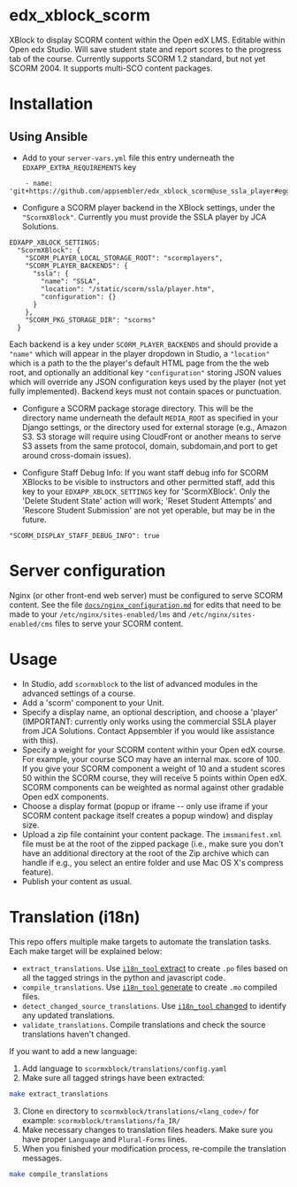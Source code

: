 edx_xblock_scorm
=========================

XBlock to display SCORM content within the Open edX LMS.  Editable within Open edx Studio. Will save student state and report scores to the progress tab of the course.
Currently supports SCORM 1.2 standard, but not yet SCORM 2004.  It supports multi-SCO content packages.


# Installation

## Using Ansible

* Add to your `server-vars.yml` file this entry underneath the `EDXAPP_EXTRA_REQUIREMENTS` key

```
    - name: 'git+https://github.com/appsembler/edx_xblock_scorm@use_ssla_player#egg=scormxblock'
```

* Configure a SCORM player backend in the XBlock settings, under the `"ScormXBlock"`.  Currently you must provide the SSLA player by JCA Solutions.

```
EDXAPP_XBLOCK_SETTINGS:
  "ScormXBlock": {
    "SCORM_PLAYER_LOCAL_STORAGE_ROOT": "scormplayers",
    "SCORM_PLAYER_BACKENDS": {
      "ssla": {
        "name": "SSLA",
        "location": "/static/scorm/ssla/player.htm",
        "configuration": {}
      }
    },
    "SCORM_PKG_STORAGE_DIR": "scorms"
  }
```

Each backend is a key under `SCORM_PLAYER_BACKENDS` and should provide a `"name"` which will appear in the player dropdown in Studio, a `"location"` which is a path to the the player's default HTML page from the the web root, and optionally an additional key `"configuration"` storing JSON values which will override any JSON configuration keys used by the player (not yet fully implemented). Backend keys must not contain spaces or punctuation.

* Configure a SCORM package storage directory.  This will be the directory name underneath the default `MEDIA_ROOT` as specified in your Django settings, or the directory used for external storage (e.g., Amazon S3.  S3 storage will require using CloudFront or another means to serve S3 assets from the same protocol, domain, subdomain,and port to get around cross-domain issues).

* Configure Staff Debug Info: If you want staff debug info for SCORM XBlocks to be visible to instructors and other permitted staff, add this key to your `EDXAPP_XBLOCK_SETTINGS` key for 'ScormXBlock'.  Only the 'Delete Student State' action will work; 'Reset Student Attempts' and 'Rescore Student Submission' are not yet operable, but may be in the future.

```
"SCORM_DISPLAY_STAFF_DEBUG_INFO": true
```


# Server configuration

Nginx (or other front-end web server) must be configured to serve SCORM content. See the file [`docs/nginx_configuration.md`](docs/nginx_configuration.md) for edits that need to be made to your `/etc/nginx/sites-enabled/lms` and `/etc/nginx/sites-enabled/cms` files to serve your SCORM content.

# Usage
* In Studio, add `scormxblock` to the list of advanced modules in the advanced settings of a course.
* Add a 'scorm' component to your Unit.
* Specify a display name, an optional description, and choose a 'player' (IMPORTANT: currently only works using the commercial SSLA player from JCA Solutions.  Contact Appsembler if you would like assistance with this).
* Specify a weight for your SCORM content within your Open edX course.  For example, your course SCO may have an internal max. score of 100.  If you give your SCORM component a weight of 10 and a student scores 50 within the SCORM course, they will receive 5 points within Open edX.  SCORM components can be weighted as normal against other gradable Open edX components.
* Choose a display format (popup or iframe -- only use iframe if your SCORM content package itself creates a popup window) and display size.
* Upload a zip file containint your content package.  The `imsmanifest.xml` file must be at the root of the zipped package (i.e., make sure you don't have an additional directory at the root of the Zip archive which can handle if e.g., you select an entire folder and use Mac OS X's compress feature).
* Publish your content as usual.

# Translation (i18n)

This repo offers multiple make targets to automate the translation tasks.
Each make target will be explained below:

- `extract_translations`. Use [`i18n_tool` extract](https://github.com/edx/i18n-tools) to create `.po` files based on all the tagged strings in the python and javascript code.
- `compile_translations`. Use [`i18n_tool` generate](https://github.com/edx/i18n-tools) to create `.mo` compiled files.
- `detect_changed_source_translations`. Use [`i18n_tool` changed](https://github.com/edx/i18n-tools) to identify any updated translations.
- `validate_translations`. Compile translations and check the source translations haven't changed.

If you want to add a new language:
  1. Add language to `scormxblock/translations/config.yaml`
  2. Make sure all tagged strings have been extracted:
  ```bash
  make extract_translations
  ```
  3. Clone `en` directory to `scormxblock/translations/<lang_code>/` for example: `scormxblock/translations/fa_IR/`
  4. Make necessary changes to translation files headers. Make sure you have proper `Language` and `Plural-Forms` lines.
  5. When you finished your modification process, re-compile the translation messages.
  ```bash
  make compile_translations
  ```



